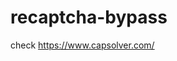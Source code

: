 # recaptcha-bypass
check https://www.capsolver.com/ 



















                                                                                